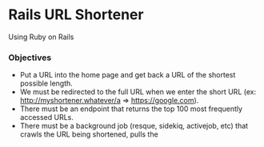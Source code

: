# Rails URL Shortener

Using Ruby on Rails

### Objectives

* Put a URL into the home page and get back a URL of the shortest possible length.
* We must be redirected to the full URL when we enter the short URL (ex: http://myshortener.whatever/a => https://google.com).
* There must be an endpoint that returns the top 100 most frequently accessed URLs.
* There must be a background job (resque, sidekiq, activejob, etc) that crawls the URL being shortened, pulls the <title> from the website and stores it.
* Display the title with the URL on the top 100 board.

### Prerequisites

You will need the following things properly installed on your computer.

* [Git](https://git-scm.com/)
* [Google Chrome](https://google.com/chrome/)
* [Rails](http://railsinstaller.org/en)

### Installation / Running

Checkout this repo, go to RailsUrlShortener folder, install dependencies, then start the app with the following:

```
> git clone https://github.com/lauchaves/RailsUrlShortener
> cd RailsUrlShortener
> rake db:migrate
> rails server
> Go to http://localhost:3000/
> Enter an URL and then click the shortUrl to be redirected
> Get the top 100 -> http://localhost:3000/shortened_urls/top
```
